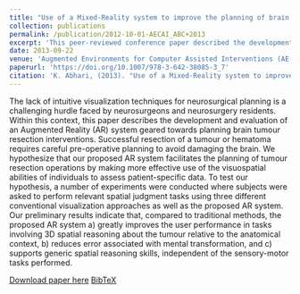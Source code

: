 ```yaml
---
title: "Use of a Mixed-Reality system to improve the planning of brain tumour resections: preliminary results"
collection: publications
permalink: /publication/2012-10-01-AECAI_ABC+2013
excerpt: 'This peer-reviewed conference paper described the development and evaluation of an Augmented Reality (AR) system geared towards planning brain tumour resection interventions.'
date: 2013-09-22
venue: 'Augmented Environments for Computer Assisted Interventions (AE-CAI)'
paperurl: 'https://doi.org/10.1007/978-3-642-38085-3_7'
citation: 'K. Abhari, (2013). "Use of a Mixed-Reality system to improve the planning of brain tumour resections: preliminary results"; in <i>Augmented Environments for Computer Assisted Interventions (AE-CAI)</i>, LNCS 7815, pp. 55-66.'
---
```


The lack of intuitive visualization techniques for neurosurgical planning is a challenging hurdle faced by neurosurgeons and neurosurgery residents. Within this context, this paper describes the development and evaluation of an Augmented Reality (AR) system geared towards planning brain tumour resection interventions. Successful resection of a tumour or hematoma requires careful pre-operative planning to avoid damaging the brain. We hypothesize that our proposed AR system facilitates the planning of tumour resection operations by making more effective use of the visuospatial abilities of individuals to assess patient-specific data. To test our hypothesis, a number of experiments were conducted where subjects were asked to perform relevant spatial judgment tasks using three different conventional visualization approaches as well as the proposed AR system. Our preliminary results indicate that, compared to traditional methods, the proposed AR system a) greatly improves the user performance in tasks involving 3D spatial reasoning about the tumour relative to the anatomical context, b) reduces error associated with mental transformation, and c) supports generic spatial reasoning skills, independent of the sensory-motor tasks performed.

[Download paper here](https://doi.org/10.1007/978-3-642-38085-3_7) [BibTeX](./../files/bibtex/ABC+2013.bib)